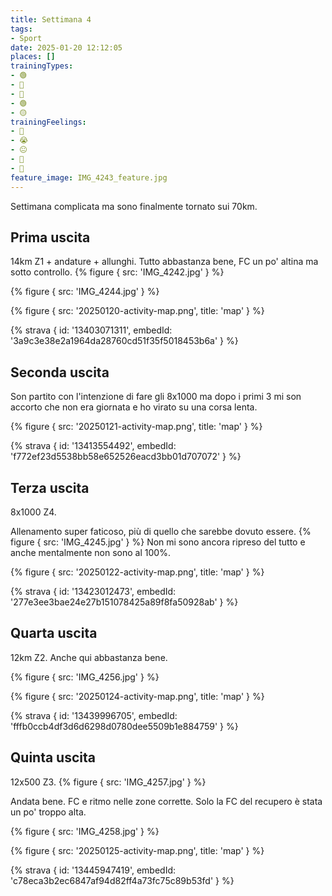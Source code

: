 ```yaml
---
title: Settimana 4
tags:
- Sport
date: 2025-01-20 12:12:05
places: []
trainingTypes:
- 🟢
- 🔴
- 🔴
- 🟢
- 🟡
trainingFeelings:
- 🙁
- 😭
- 😐
- 🫤
- 🙂
feature_image: IMG_4243_feature.jpg
---
```


Settimana complicata ma sono finalmente tornato sui 70km.
<!--more--> 

## Prima uscita
14km Z1 + andature + allunghi.
Tutto abbastanza bene, FC un po' altina ma sotto controllo.
{% figure { src: 'IMG_4242.jpg' } %}

{% figure { src: 'IMG_4244.jpg' } %}

{% figure { src: '20250120-activity-map.png', title: 'map' } %}

{% strava { id: '13403071311', embedId: '3a9c3e38e2a1964da28760cd51f35f5018453b6a' } %}

## Seconda uscita
Son partito con l'intenzione di fare gli 8x1000 ma dopo i primi 3 mi son accorto che non era giornata e ho virato su una corsa lenta.

{% figure { src: '20250121-activity-map.png', title: 'map' } %}

{% strava { id: '13413554492', embedId: 'f772ef23d5538bb58e652526eacd3bb01d707072' } %}

## Terza uscita
8x1000 Z4.

Allenamento super faticoso, più di quello che sarebbe dovuto essere.
{% figure { src: 'IMG_4245.jpg' } %}
Non mi sono ancora ripreso del tutto e anche mentalmente non sono al 100%.

{% figure { src: '20250122-activity-map.png', title: 'map' } %}

{% strava { id: '13423012473', embedId: '277e3ee3bae24e27b151078425a89f8fa50928ab' } %}

## Quarta uscita
12km Z2. Anche qui abbastanza bene.

{% figure { src: 'IMG_4256.jpg' } %}

{% figure { src: '20250124-activity-map.png', title: 'map' } %}

{% strava { id: '13439996705', embedId: 'fffb0ccb4df3d6d6298d0780dee5509b1e884759' } %}

## Quinta uscita
12x500 Z3.
{% figure { src: 'IMG_4257.jpg' } %}

Andata bene. FC e ritmo nelle zone corrette. Solo la FC del recupero è stata un po' troppo alta.

{% figure { src: 'IMG_4258.jpg' } %}

{% figure { src: '20250125-activity-map.png', title: 'map' } %}

{% strava { id: '13445947419', embedId: 'c78eca3b2ec6847af94d82ff4a73fc75c89b53fd' } %}